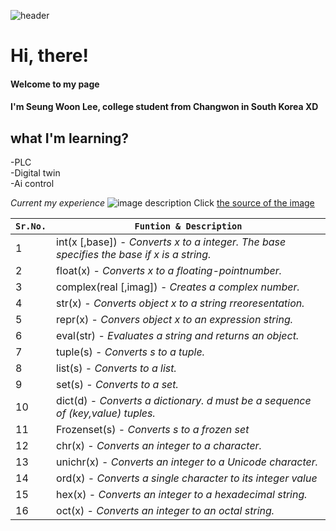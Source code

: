 ![header](https://capsule-render.vercel.app/api?type=slice&color=auto&height=300&section=header&text=My%20experience&fontSize=90)
# Hi, there!
#### Welcome to my page  
#### I'm Seung Woon Lee, college student from Changwon in South Korea XD
  
  
##  what I'm learning?
-PLC  
-Digital twin  
-Ai control

*Current my experience*
![image description](http://kldp.org/files/vi-vim-cheat-sheet-ko.png)
Click [the source of the image](https://kldp.org/node/102947)  

|`Sr.No.`|`Funtion & Description`|
|:--|--|
|1|int(x [,base]) - *Converts x to a integer. The base specifies the base if x is a string.*|
|2|float(x) - *Converts x to a floating-pointnumber.*|
|3|complex(real [,imag]) - *Creates a complex number.*|
|4|str(x) - *Converts object x to a string rreoresentation.*|
|5|repr(x) - *Convers object x to an expression string.*|
|6|eval(str) - *Evaluates a string and returns an object.*|
|7|tuple(s) - *Converts s to a tuple.*|
|8|list(s) - *Converts to a list.*|
|9|set(s) - *Converts to a set.*|
|10|dict(d) - *Converts a dictionary. d must be a sequence of (key,value) tuples.*|
|11|Frozenset(s) - *Converts s to a frozen set*|
|12|chr(x) - *Converts an integer to a character.*|
|13|unichr(x) - *Converts an integer to a Unicode character.*|
|14|ord(x) - *Converts a single character to its integer value*|
|15|hex(x) - *Converts an integer to a hexadecimal string.*|
|16|oct(x) - *Converts an integer to an octal string.*|

   
